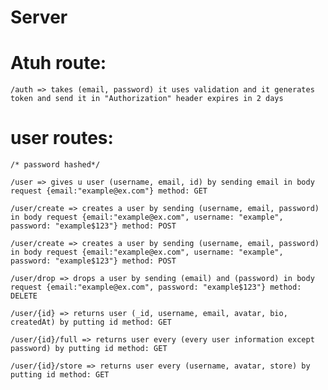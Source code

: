 <h1>Server</h1>

# Atuh route:
    /auth => takes (email, password) it uses validation and it generates token and send it in "Authorization" header expires in 2 days

# user routes:
    /* password hashed*/

    /user => gives u user (username, email, id) by sending email in body request {email:"example@ex.com"} method: GET

    /user/create => creates a user by sending (username, email, password) in body request {email:"example@ex.com", username: "example", password: "example$123"} method: POST

    /user/create => creates a user by sending (username, email, password) in body request {email:"example@ex.com", username: "example", password: "example$123"} method: POST

    /user/drop => drops a user by sending (email) and (password) in body request {email:"example@ex.com", password: "example$123"} method: DELETE

    /user/{id} => returns user (_id, username, email, avatar, bio, createdAt) by putting id method: GET
    
    /user/{id}/full => returns user every (every user information except password) by putting id method: GET
    
    /user/{id}/store => returns user every (username, avatar, store) by putting id method: GET
